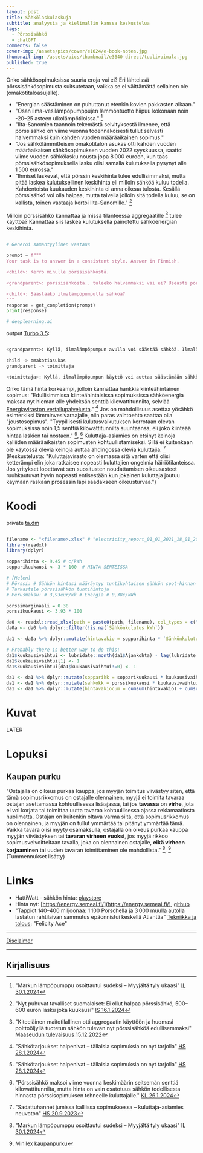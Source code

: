 ```yaml
---
layout: post
title: Sähkölaskulaskuja
subtitle: analyysia ja kielimallin kanssa keskustelua
tags:
  - Pörssisähkö
  - chatGPT
comments: false
cover-img: /assets/pics/cover/e1024/e-book-notes.jpg
thumbnail-img: /assets/pics/thumbnail/e3640-direct/tuulivoimala.jpg
published: true
---
```


Onko sähkösopimuksissa suuria eroja vai ei? Eri lähteissä pörssisähkösopimusta suitsutetaan, vaikka se ei välttämättä sellainen ole (omakotitaloasujalle). 
- "Energian säästäminen on puhuttanut etenkin kovien pakkasten aikaan."
- "Osan ilma-vesilämpöpumppujen lämmöntuotto hiipuu kokonaan noin -20–25 asteen ulkolämpötiloissa." [^3]
- "Ilta-Sanomien taannoin tekemästä selvityksestä ilmenee, että pörssisähkö on viime vuonna todennäköisesti tullut selvästi halvemmaksi kuin kahden vuoden määräaikainen sopimus."
- "Jos sähkölämmitteisen omakotitalon asukas otti kahden vuoden määräaikaisen sähkösopimuksen vuoden 2022 syyskuussa, saattoi viime vuoden sähkölasku nousta jopa 8 000 euroon, kun taas pörssisähkösopimuksella lasku olisi samalla kulutuksella pysynyt alle 1 500 eurossa."
- "Ihmiset laskevat, että pörssin keskihinta tulee edullisimmaksi, mutta pitää laskea kulutuksellinen keskihinta eli milloin sähköä kuluu todella. Kahdentoista kuukauden keskihinta ei anna oikeaa tulosta. Kesällä pörssisähkö voi olla halpaa, mutta talvella jolloin sitä todella kuluu, se on kallista, toinen vastaaja kertoi Ilta-Sanomille." [^1] 

Milloin pörssisähkö kannattaa ja missä tilanteessa aggregaatille [^7] tulee käyttöä? Kannattaa siis laskea kulutuksella painotettu sähköenergian keskihinta.

~~~Python

# Generoi samantyylinen vastaus

prompt = f"""
Your task is to answer in a consistent style. Answer in Finnish.

<child>: Kerro minulle pörssisähköstä.

<grandparent>: pörssisähköstä.. tuleeko halvemmaksi vai ei? Useasti pörssisähkösopimusta suitsutenaan, vaikka omakotitaloasujalle se ei välttämättä sellainen ole: "Ilta-Sanomien taannoin tekemästä selvityksestä ilmenee, että pörssisähkö on viime vuonna todennäköisesti tullut selvästi halvemmaksi kuin kahden vuoden määräaikainen sopimus." ja "Jos sähkölämmitteisen omakotitalon asukas otti kahden vuoden määräaikaisen sähkösopimuksen vuoden 2022 syyskuussa, saattoi viime vuoden sähkölasku nousta jopa 8 000 euroon, kun taas pörssisähkösopimuksella lasku olisi samalla kulutuksella pysynyt alle 1 500 eurossa." ja "Ihmiset laskevat, että pörssin keskihinta tulee edullisimmaksi, mutta pitää laskea kulutuksellinen keskihinta eli milloin sähköä kuluu todella. Kahdentoista kuukauden keskihinta ei anna oikeaa tulosta. Kesällä pörssisähkö voi olla halpaa, mutta talvella jolloin sitä todella kuluu, se on kallista, toinen vastaaja kertoi Ilta-Sanomille." [^1] Ei siis lasketa kustannuksia siten kuten ihmiset, vaan tässä blogissa näytetään miten painotettu keskihinta lasketaan.

<child>: Säästääkö ilmalämpöpumpulla sähköä?
"""
response = get_completion(prompt)
print(response)

# deeplearning.ai

~~~

output [Turbo 3.5](https://platform.openai.com/docs/guides/text-generation/chat-completions-api):

~~~Python

<grandparent>: Kyllä, ilmalämpöpumpun avulla voi säästää sähköä. Ilmalämpöpumppu hyödyntää ulkoilman lämpöä ja siirtää sen sisätiloihin lämmitykseen tai jäähdytykseen. Tämä vähentää tarvetta käyttää perinteistä sähkölämmitystä tai ilmastointilaitetta, mikä voi johtaa merkittäviin säästöihin sähkölaskussa. Ilmalämpöpumpun energiatehokkuus ja käyttöolosuhteet vaikuttavat kuitenkin siihen, kuinka paljon sähköä todellisuudessa säästyy. On tärkeää valita oikean kokoinen ja tehokas ilmalämpöpumppu sekä käyttää sitä oikein, jotta saavutetaan parhaat mahdolliset säästöt.

child -> omakotiasukas
grandparent -> toimittaja

<toimittaja>: Kyllä, ilmalämpöpumpun käyttö voi auttaa säästämään sähköä omakotitalossa. Ilmalämpöpumppu hyödyntää ulkoilman lämpöä ja siirtää sen sisätiloihin lämmitykseen tai jäähdytykseen. Tämä voi vähentää tarvetta käyttää sähkölämmitystä tai ilmastointilaitteita, mikä puolestaan voi alentaa sähkönkulutusta ja siten säästää energiaa. On kuitenkin tärkeää huomioida, että ilmalämpöpumpun tehokkuus ja säästöt riippuvat monista tekijöistä, kuten talon eristyksestä, ilmavirtauksista ja käyttötavoista.

~~~


Onko tämä hinta korkeampi, jolloin kannattaa hankkia kiinteähintainen sopimus: "Edullisimmissa kiinteähintaisissa sopimuksissa sähköenergia maksaa nyt hieman alle yhdeksän senttiä kilowattitunnilta, selviää [Energiaviraston vertailupalvelusta](https://www.sahkonhinta.fi/)." [^2] Jos on mahdollisuus asettaa yösähkö esimerkiksi lämminvesivaraajalle, niin paras vaihtoehto saattaa olla "joustosopimus". "Tyypillisesti kulutusvaikutuksen kerrotaan olevan sopimuksissa noin 1,5 senttiä kilowattitunnilta suuntaansa, eli joko kiinteää hintaa laskien tai nostaen." [^2], [^5] Kuluttaja-asiamies on etsinyt keinoja kalliiden määräaikaisten sopimusten kohtuullistamiseksi. Sillä ei kuitenkaan ole käytössä olevia keinoja auttaa ahdingossa olevia kuluttajia. [^6] (Keskustelusta: "Kuluttajavirasto on olemassa sitä varten että olisi ketterämpi elin joka ratkaisee nopeasti kuluttajien ongelmia häiriötilanteissa. Jos yritykset lopettavat sen suositusten noudattamisen oikeusasteet ruuhkautuvat hyvin nopeasti entisestään kun jokainen kuluttaja joutuu käymään raskaan prosessin läpi saadakseen oikeusturvaa.")

# Koodi

private [ta.dm](https://docs.google.com/document/d/1bZe9BhvIAwEv39FTTzlkiU4YRZ-kIH9iSdpZ5zvZjwY/edit?usp=sharing)

~~~R

filename <- "<filename>.xlsx" # "electricity_report_01_01_2021_18_01_2024.xlsx"
library(readxl)
library(dplyr)

sopparihinta <- 9.45 # c/kWh
sopparikuukausi <- 3 * 100  # HINTA SENTEISSA

# [Helen]
# Pörssi: # Sähkön hintasi määräytyy tuntikohtaisen sähkön spot-hinnan mukaan, jonka lisäksi maksat kiinteän marginaalin.
# Tarkastele pörssisähkön tuntihintoja
# Perusmaksu: # 3,93eur/kk # Energia # 0,38c/kWh

porssimarginaali = 0.38
porssikuukausi <- 3.93 * 100 

da0 <- readxl::read_xlsx(path = paste0(path, filename), col_types = c("date", "numeric", "numeric", "numeric", "numeric"))
da0a <- da0 %>% dplyr::filter(!is.na(`Sähkönkulutus kWh`))

da1 <- da0a %>% dplyr::mutate(hintavakio = sopparihinta * `Sähkönkulutus kWh`, hintaporssi = `Sähkönkulutus kWh` * (`Pörssisähkön hinta c/kWh` + porssimarginaali) )

# Probably there is better way to do this:
da1$kuukausivaihtui <- lubridate::month(da1$Ajankohta) - lag(lubridate::month(da1$Ajankohta))
da1$kuukausivaihtui[1] <- 1
da1$kuukausivaihtui[da1$kuukausivaihtui!=0] <- 1

da1 <- da1 %>% dplyr::mutate(sopparikk = sopparikuukausi * kuukausivaihtui)
da1 <- da1 %>% dplyr::mutate(sahkokk = porssikuukausi * kuukausivaihtui)
da1 <- da1 %>% dplyr::mutate(hintavakiocum = cumsum(hintavakio) + cumsum(sopparikk), hintaporssicum = cumsum(hintaporssi) + cumsum(sahkokk))

~~~

# Kuvat

LATER



# Lopuksi


## Kaupan purku

"Ostajalla on oikeus purkaa kauppa, jos myyjän toimitus viivästyy siten, että tämä sopimusrikkomus on ostajalle olennainen, myyjä ei toimita tavaraa ostajan asettamassa kohtuullisessa lisäajassa, tai jos **tavassa** on **virhe**, jota ei voi korjata tai toimittaa uutta tavaraa kohtuullisessa ajassa reklamaatiosta huolimatta. Ostajan on kuitenkin oltava varma siitä, että sopimusrikkomus on olennainen, ja myyjän on tullut ymmärtää tai pitänyt ymmärtää tämä. Vaikka tavara olisi myyty osamaksulla, ostajalla on oikeus purkaa kauppa myyjän viivästyksen tai **tavaran virheen vuoksi**, jos myyjä rikkoo sopimusvelvoitteitaan tavalla, joka on olennainen ostajalle, **eikä virheen korjaaminen** tai uuden tavaran toimittaminen ole mahdollista." [^3], [^4] (Tummennukset lisätty)


# Links

- HattiWatt - sähkön hinta: [playstore](https://play.google.com/store/apps/details?id=com.arcinix.hattiwatt)
- Hinta nyt: [https://energy.semeai.fi/](https://energy.semeai.fi/), [github](https://github.com/sjlehtin/semerg)
- "Tappiot 140–400 miljoonaa: 1 100 Porschella ja 3 000 muulla autolla lastatun rahtilaivan sammutus epäonnistui keskellä Atlanttia" [Tekniikka ja talous](https://www.tekniikkatalous.fi/uutiset/sahkoautojen-akut-pitivat-tulta-ylla-tappiot-140400-miljoonaa-1100-porschella-ja-3000-muulla-autolla-lastatun-rahtilaivan-sammutus-epaonnistui-keskella-atlanttia/088b4f38-4655-4da7-93e5-4b71d09aa70a): "Felicity Ace"

---

[Disclaimer](https://talonendm.github.io/disclaimer)

---

## Kirjallisuus

[^1]: "Nyt puhuvat tavalliset suomalaiset: Ei ollut halpaa pörssisähkö, 500–600 euron lasku joka kuukausi" [IS 16.1.2024](https://www.is.fi/taloussanomat/art-2000010122991.html)
[^2]: "Sähkötarjoukset halpenivat – tällaisia sopimuksia on nyt tarjolla" [HS 28.1.2024](https://www.hs.fi/talous/art-2000010150610.html)
[^3]: "Markun lämpöpumppu osoittautui sudeksi – Myyjältä tyly ukaasi" [IL 30.1.2024](https://www.iltalehti.fi/asumisartikkelit/a/c812e29d-7bc5-4df0-8958-cc49fb8a30d7)
[^4]: Minilex [kaupanpurku](https://www.minilex.fi/a/osamaksukaupan-purku)
[^5]: "Pörssisähkö maksoi viime vuonna keskimäärin seitsemän senttiä kilowattitunnilta, mutta hinta on vain osatotuus sähkön todellisesta hinnasta pörssisopimuksen tehneelle kuluttajalle." [KL 26.1.2024](https://www.kauppalehti.fi/uutiset/porssisahkon-vaitetaan-olevan-aina-halvempi-keskiarvohinta-kertoo-vain-osan-totuudesta/23d0b89f-4561-40b3-8823-ee6f2ee6ffd9)
[^6]: "Sadattuhannet jumissa kalliissa sopimuksessa – kuluttaja-asiamies neuvoton" [HS 20.9.2023](https://www.hs.fi/talous/art-2000009867277.html)
[^7]: "Kiteeläinen maitotilallinen otti aggregaatin käyttöön ja huomasi polttoöljyllä tuotetun sähkön tulevan nyt pörssisähköä edullisemmaksi" [Maaseudun tulevaisuus 15.12.2022](https://www.maaseuduntulevaisuus.fi/uutiset/052c51bf-2085-4f3f-8c08-4ca982088982)